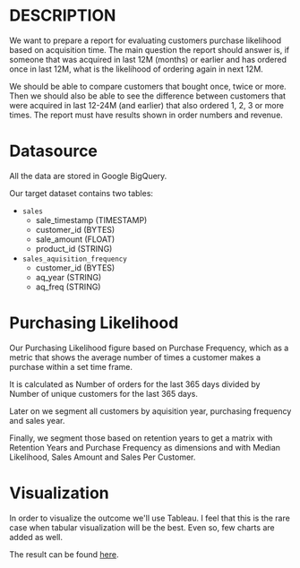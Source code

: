 # DESCRIPTION

We want to prepare a report for evaluating customers purchase likelihood based on acquisition time. The main question the report should answer is, if someone that was acquired
in last 12M (months) or earlier and has ordered once in last 12M, what is the likelihood of ordering again in next 12M.

We should be able to compare customers that bought once, twice or more. Then we should also be able to see the difference between
customers that were acquired in last 12-24M (and earlier) that also ordered 1, 2, 3 or more times. The report must have results shown in order numbers and revenue.

# Datasource

All the data are stored in Google BigQuery.

Our target dataset contains two tables:

* `sales`
  * sale_timestamp (TIMESTAMP)
  * customer_id	(BYTES)	
  * sale_amount	(FLOAT)	
  * product_id	(STRING)	
* `sales_aquisition_frequency`
  * customer_id	(BYTES)	
  * aq_year	(STRING)	
  * aq_freq	(STRING)	

# Purchasing Likelihood

Our Purchasing Likelihood figure based on Purchase Frequency, which as a metric that shows the average number of times a customer makes a purchase within a set time frame.

It is calculated as Number of orders for the last 365 days divided by Number of unique customers for the last 365 days.

Later on we segment all customers by aquisition year, purchasing frequency and sales year.

Finally, we segment those based on retention years to get a matrix with Retention Years and Purchase Frequency as dimensions and with Median Likelihood, Sales Amount and Sales Per Customer.

# Visualization

In order to visualize the outcome we'll use Tableau. I feel that this is the rare case when tabular visualization will be the best. Even so, few charts are added as well.

The result can be found [here](https://public.tableau.com/profile/andriy.kravets#!/vizhome/PurchasingLikelihood/Dashboard).

